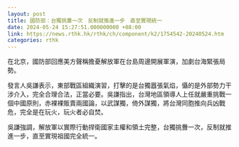 ```yaml
---
layout: post
title: 國防部：台獨挑釁一次　反制就推進一步　直至實現統一
date: 2024-05-24 15:27:51.000000000 +08:00
link: https://news.rthk.hk/rthk/ch/component/k2/1754542-20240524.htm
categories: rthk
---
```


在北京，國防部回應美方聲稱擔憂解放軍在台島周邊開展軍演，加劇台海緊張局勢。

發言人吳謙表示，東部戰區組織演習，打擊的是台獨囂張氣焰，懾的是外部勢力干涉介入，完全合理合法，正當必要。吳謙指出，台灣地區領導人上任就嚴重挑戰一個中國原則，赤裸裸販賣兩國論，以武謀獨，倚外謀獨，將台灣同胞推向兵凶戰危，完全是在玩火，玩火者必自焚。

吳謙強調，解放軍以實際行動捍衛國家主權和領土完整，台獨挑釁一次，反制就推進一步，直至實現祖國完全統一。
